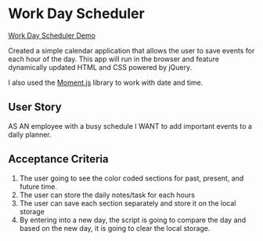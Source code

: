 # Work Day Scheduler

[Work Day Scheduler Demo](https://moelak.github.io/work-day-scheduler/)
  

Created a simple calendar application that allows the user to save events for each hour of the day. This app will run in the browser and feature dynamically updated HTML and CSS powered by jQuery.

I also used the [Moment.js](https://momentjs.com/) library to work with date and time.

## User Story


AS AN employee with a busy schedule
I WANT to add important events to a daily planner.


## Acceptance Criteria

1) The user going to see the color coded sections for past, present, and future time.
2) The user can store the daily notes/task for each hours
3) The user can save each section separately and store it on the local storage
4) By entering into a new day, the script is going to compare the day and based on the new day, it is going to clear the local storage.
